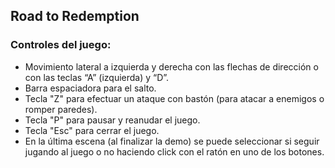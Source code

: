 ## Road to Redemption

### Controles del juego:

- Movimiento lateral a izquierda y derecha con las flechas de dirección o con las teclas “A” (izquierda) y “D”.
- Barra espaciadora para el salto.
- Tecla "Z" para efectuar un ataque con bastón (para atacar a enemigos o romper paredes).
- Tecla "P" para pausar y reanudar el juego.
- Tecla "Esc" para cerrar el juego.
- En la última escena (al finalizar la demo) se puede seleccionar si seguir jugando al juego o no haciendo click con el ratón en uno de los botones.